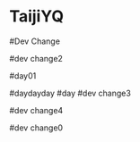 # TaijiYQ

#Dev Change

#dev change2


#day01


#daydayday
#day
#dev change3

#dev change4

#dev change0
